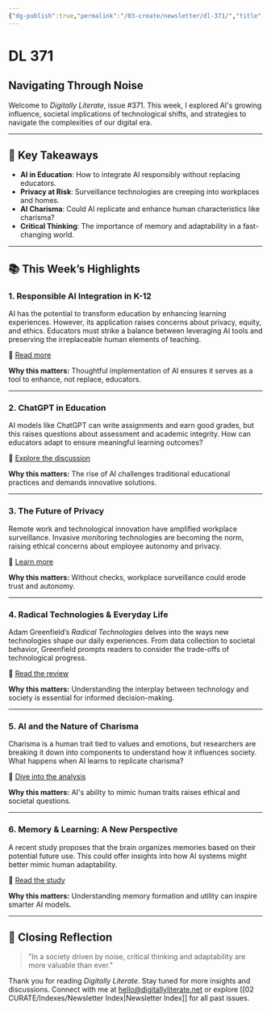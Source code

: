 ```yaml
---
{"dg-publish":true,"permalink":"/03-create/newsletter/dl-371/","title":"Navigating Through Noise","tags":["ai","disinformation","education","privacy","security","society","technology"]}
---
```



# DL 371

## Navigating Through Noise

Welcome to _Digitally Literate_, issue #371. This week, I explored AI's growing influence, societal implications of technological shifts, and strategies to navigate the complexities of our digital era.

---

## 🔖 Key Takeaways

- **AI in Education**: How to integrate AI responsibly without replacing educators.
- **Privacy at Risk**: Surveillance technologies are creeping into workplaces and homes.
- **AI Charisma**: Could AI replicate and enhance human characteristics like charisma?
- **Critical Thinking**: The importance of memory and adaptability in a fast-changing world.

---

## 📚 This Week’s Highlights

### 1. **Responsible AI Integration in K-12**
AI has the potential to transform education by enhancing learning experiences. However, its application raises concerns about privacy, equity, and ethics. Educators must strike a balance between leveraging AI tools and preserving the irreplaceable human elements of teaching.

📖 [Read more](https://wiobyrne.com/integrating-ai-in-k-12-education/)

**Why this matters:** Thoughtful implementation of AI ensures it serves as a tool to enhance, not replace, educators.

---

### 2. **ChatGPT in Education**
AI models like ChatGPT can write assignments and earn good grades, but this raises questions about assessment and academic integrity. How can educators adapt to ensure meaningful learning outcomes?

📖 [Explore the discussion](https://www.scientificamerican.com/article/chatgpt-can-get-good-grades-what-should-educators-do-about-it/)

**Why this matters:** The rise of AI challenges traditional educational practices and demands innovative solutions.

---

### 3. **The Future of Privacy**
Remote work and technological innovation have amplified workplace surveillance. Invasive monitoring technologies are becoming the norm, raising ethical concerns about employee autonomy and privacy.

📖 [Learn more](https://ssir.org/articles/entry/the_long_shadow_of_workplace_surveillance#)

**Why this matters:** Without checks, workplace surveillance could erode trust and autonomy.

---

### 4. **Radical Technologies & Everyday Life**
Adam Greenfield’s _Radical Technologies_ delves into the ways new technologies shape our daily experiences. From data collection to societal behavior, Greenfield prompts readers to consider the trade-offs of technological progress.

📖 [Read the review](https://wiobyrne.com/radical-technologies/)

**Why this matters:** Understanding the interplay between technology and society is essential for informed decision-making.

---

### 5. **AI and the Nature of Charisma**
Charisma is a human trait tied to values and emotions, but researchers are breaking it down into components to understand how it influences society. What happens when AI learns to replicate charisma?

📖 [Dive into the analysis](https://www.noemamag.com/the-secret-history-and-strange-future-of-charisma/)

**Why this matters:** AI's ability to mimic human traits raises ethical and societal questions.

---

### 6. **Memory & Learning: A New Perspective**
A recent study proposes that the brain organizes memories based on their potential future use. This could offer insights into how AI systems might better mimic human adaptability.

📖 [Read the study](https://www.nature.com/articles/s41593-023-01382-9)

**Why this matters:** Understanding memory formation and utility can inspire smarter AI models.

---

## 🌟 Closing Reflection

> "In a society driven by noise, critical thinking and adaptability are more valuable than ever."

Thank you for reading _Digitally Literate_. Stay tuned for more insights and discussions. Connect with me at [hello@digitallyliterate.net](mailto:hello@digitallyliterate.net) or explore [[02 CURATE/Indexes/Newsletter Index\|Newsletter Index]] for all past issues.
